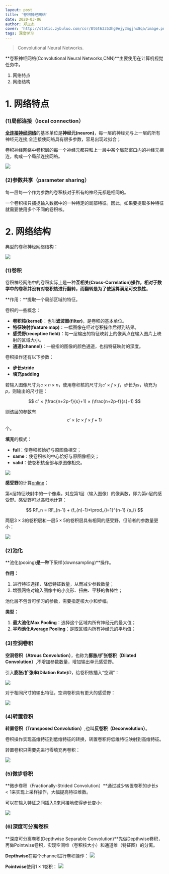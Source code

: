 ```yaml
---
layout: post
title: '卷积神经网络'
date: 2020-03-06
author: 郑之杰
cover: 'http://static.zybuluo.com/csr/8t6t63353hg9ejy3mgjhx8qa/image.png'
tags: 深度学习
---
```


> Convolutional Neural Networks.

**卷积神经网络(Convolutional Neural Networks,CNN)**主要使用在计算机视觉任务中。

1. 网络特点
2. 网络结构

# 1. 网络特点

### (1)局部连接（local connection）
[**全连接神经网络**](https://0809zheng.github.io/2020/04/17/feedforward-neural-network.html)的基本单位是**神经元(neuron)**，每一层的神经元与上一层的所有神经元连接;全连接使网络具有很多参数，容易出现过拟合；

卷积神经网络中卷积层的每一个神经元都只和上一层中某个局部窗口内的神经元相连，构成一个局部连接网络。

![](https://pic.downk.cc/item/5ea547a9c2a9a83be5d68ac4.jpg)

### (2)参数共享（parameter sharing）
每一层每一个作为参数的卷积核对于所有的神经元都是相同的。

一个卷积核只捕捉输入数据中的一种特定的局部特征。因此，如果要提取多种特征就需要使用多个不同的卷积核。

# 2. 网络结构

典型的卷积神经网络结构：

![](https://pic.downk.cc/item/5ea54956c2a9a83be5d81c10.jpg)

### (1)卷积
卷积神经网络中的卷积实际上是一种**互相关(Cross-Correlation)**操作，相对于数学中的卷积并没有对卷积核进行翻转，而翻转是为了使运算满足**可交换性**。

**作用：**提取一个局部区域的特征。

卷积的一些概念：
- **卷积核(kernel)**：也叫**滤波器(filter)**，是卷积的基本单位。
- **特征映射(feature map)**：一幅图像在经过卷积操作后得到结果。
- **感受野(receptive field)**：每一层输出的特征映射上的像素点在输入图片上映射的区域大小。
- **通道(channel)**：一般指的图像的颜色通道，也指特征映射的深度。

卷积操作还有以下参数：
- **步长stride**
- **填充padding**

若输入图像尺寸为$c×n×n$，使用卷积核的尺寸为$c'×f×f$，步长为$s$，填充为$p$，则输出的尺寸是：

$$ c' × (\frac{n+2p-f}{s}+1) × (\frac{n+2p-f}{s}+1) $$

则该层的参数有$$c'×(c×f×f+1)$$个。

**填充**的模式：
- **full**：使卷积核恰好与原图像相交；
- **same**：使卷积核的中心恰好与原图像相交；
- **valid**：使卷积核全部与原图像相交。

![](https://pic.downk.cc/item/5ea53ccdc2a9a83be5cc6a45.jpg)

**感受野**的计算[online](https://fomoro.com/research/article/receptive-field-calculator#3,1,1,VALID;2,2,1,VALID;3,1,1,VALID;2,2,1,VALID;3,1,1,VALID;3,1,1,VALID;2,2,1,VALID)：

第$n$层特征映射中的一个像素，对应第$1$层（输入图像）的像素数，即为第$n$层的感受野。感受野可以递归地计算：

$$ RF_n = RF_{n-1} + (f_{n}-1)*\prod_{i=1}^{n-1} {s_i} $$

两层$3×3$的卷积层和一层$5×5$的卷积层具有相同的感受野，但前者的参数量更小：

![](https://pic.downk.cc/item/5ebce6c0c2a9a83be52db121.jpg)

### (2)池化
**池化(pooing)**是一种**下采样(downsampling)**操作。

**作用：**
1. 进行特征选择，降低特征数量，从而减少参数数量；
2. 增强网络对输入图像中的小变形、扭曲、平移的鲁棒性；

池化层不包含可学习的参数，需要指定核大小和步幅。

**类型：**
1. **最大池化Max Pooling**：选择这个区域内所有神经元的最大值；
2. **平均池化Average Pooling**：是取区域内所有神经元的平均值；


### (3)空洞卷积
**空洞卷积（Atrous Convolution）**，也称为**膨胀/扩张卷积（Dilated Convolution）**,不增加参数数量，增加输出单元感受野。

引入**膨胀/扩张率(Dilation Rate)**$D$，给卷积核插入“空洞”：

![](https://pic.downk.cc/item/5ea55491c2a9a83be5e1a595.jpg)

对于相同尺寸的输出特征，空洞卷积具有更大的感受野：

![](https://pic.downk.cc/item/5ebce737c2a9a83be52e30af.jpg)

### (4)转置卷积
**转置卷积（Transposed Convolution）**,也叫**反卷积（Deconvolution）**。

卷积操作实现高维特征到低维特征的转换，转置卷积将低维特征映射到高维特征。

转置卷积只需要先进行零填充再卷积：

![](https://pic.downk.cc/item/5ea5530bc2a9a83be5e0888f.jpg)

### (5)微步卷积
**微步卷积（Fractionally-Strided Convolution）**通过减少转置卷积的步长$s<1$来实现上采样操作，大幅提高特征维数。

可以在输入特征之间插入0来间接地使得步长变小:

![](https://pic.downk.cc/item/5ea553c0c2a9a83be5e1061b.jpg)

### (6)深度可分离卷积
**深度可分离卷积(Depthwise Separable Convolution)**先做Depthwise卷积，再做Pointwise卷积，实现空间维（卷积核大小）和通道维（特征图）的分离。

**Depthwise**在每个channel进行卷积操作：
![](https://pic.downk.cc/item/5ea55621c2a9a83be5e2d2a2.jpg)

**Pointwise**使用$1×1$卷积：
![](https://pic.downk.cc/item/5ea5563cc2a9a83be5e2e99b.jpg)
